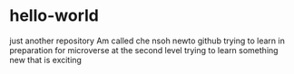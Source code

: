 # hello-world
just another repository
Am called che nsoh newto github trying to learn in preparation for microverse
at the second level trying to learn something new
that is exciting
